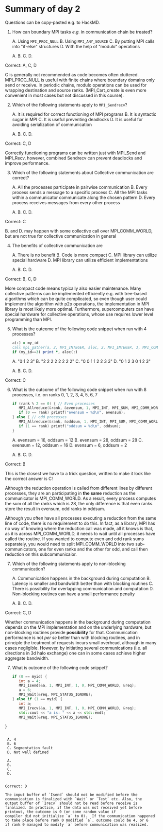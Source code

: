 <!-- Adapted partly from material by EPCC -->
<!-- https://github.com/EPCCed/archer2-MPI-2020-05-14 -->


# Summary of day 2

Questions can be copy-pasted e.g. to HackMD.


1. How can boundary MPI tasks *e.g.* in communication chain be treated?

   A. Using `MPI_PROC_NULL`
   B. Using `MPI_ANY_SOURCE`
   C. By putting MPI calls into "if-else" structures
   D. With the help of "modulo" operations

   A.
   B.
   C.
   D.

Correct: A, C, D

C is generally not recommended as code becomes often
cluttered. MPI_PROC_NULL is useful with finite chains where boundary
domains only send or receive. In periodic chains, modulo operations can
be used for wrapping destination and source ranks. (MPI_Cart_create is
even more convenient in most cases but not discussed in this course).

2. Which of the following statements apply to `MPI_Sendrecv`?

   A. It is required for correct functioning of MPI programs
   B. It is syntactic sugar in MPI
   C. It is useful preventing deadlocks
   D. It is useful for avoiding serialization of communication

   A.
   B.
   C.
   D.

Correct: C, D

Correctly functioning programs can be written just with MPI_Send and
MPI_Recv, however, combined Sendrecv can prevent deadlocks and improve
performance. 

3. Which of the following statements about Collective communication
   are correct?

   A. All the processes participate in pairwise communication
   B. Every process sends a message to a specific process
   C. All the MPI tasks within a communicator communicate along
      the chosen pattern
   D. Every process receives messages from every other process
  
   A.
   B.
   C.
   D.

Correct: C

B. and D. may happen with some collective call over MPI_COMM_WORLD,
but are not true for collective communication in general

4. The benefits of collective communication are

   A. There is no benefit
   B. Code is more compact
   C. MPI library can utilize special hardware
   D. MPI library can utilize efficient implementations
  
   A.
   B.
   C.
   D.

Correct: B, C, D

More compact code means typically also easier maintenance. Many
collective patterns can be implemented efficiently e.g. with
tree-based algorithms which can be quite complicated, so even though
user could implement the algorithm with p2p operations, the
implementation in MPI library is most likely more
optimal. Furthermore, supercomputers can have special hardware for
collective operations, whose use requires lower level programming than
MPI. 

5. What is the outcome of the following code snippet when run with 4 processes?
   ```fortran
   a(:) = my_id
   call mpi_gather(a, 2, MPI_INTEGER, aloc, 2, MPI_INTEGER, 3, MPI_COMM_WORLD, rc)
   if (my_id==3) print *, aloc(:)
   ```

   A. "0 1 2 3"
   B. "2 2 2 2 2 2 2 2"
   C. "0 0 1 1 2 2 3 3"
   D. "0 1 2 3 0 1 2 3"
  
   A.
   B.
   C.
   D.

Correct: C
  
6. What is the outcome of the following code snippet when run with 8
   processes, i.e. on ranks 0, 1, 2, 3, 4, 5, 6, 7
   ```c
   if (rank % 2 == 0) { // Even processes
      MPI_Allreduce(&rank, &evensum, 1, MPI_INT, MPI_SUM, MPI_COMM_WORLD);
      if (0 == rank) printf("evensum = %d\n", evensum);
   } else { // odd processes
      MPI_Allreduce(&rank, &oddsum, 1, MPI_INT, MPI_SUM, MPI_COMM_WORLD);
      if (1 == rank) printf("oddsum = %d\n", oddsum);
   }
   ```
   
   A. evensum = 16, oddsum = 12
   B. evensum = 28, oddsum = 28
   C. evensum = 12, oddsum = 16
   D. evensum = 6, oddsum = 2

   A.
   B.
   C.
   D.

Correct: B

This is the closest we have to a trick question, written to make it
look like the correct answer is C!

Although the reduction operation is called from different lines by
different processes, they are an participating in **the same**
reduction as the communicator is MPI_COMM_WORLD. 
As a result, every process computes the sum of all the ranks which is
28, the only difference is that even ranks store the result in
evensum, odd ranks in oddsum. 

Although you often have all processes executing a reduction from the
same line of code, there is no requirement to do this. In fact, as a
library, MPI has no way of knowing where the reduction call was made,
all it knows is that, as it is across MPI_COMM_WORLD, it needs to wait
until all processes have called the routine. If you wanted to compute even
and odd rank sums separately, you would need to split MPI_COMM_WORLD
into two sub-communicators, one for even ranks and the other for odd,
and call then reduction on this subcommunicaior.
	
  
7. Which of the following statements apply to non-blocking communication?
	
   A. Communication happens in the background during computation
   B. Latency is smaller and bandwidth better than with blocking
   routines
   C. There is possibility for overlapping communication and computation
   D. Non-blocking routines can have a small performance penalty
  
   A.
   B.
   C.
   D.

Correct: C, D

Whether communication happens in the background during computation
depends on the MPI implementation and on the underlying hardware, but
non-blocking routines provide **possibility** for that. Communication
performance is not *per se* better than with blocking routines, and in
principle the treatment of requests incurs small overhead, although in
many cases negligible. However, by initiating several communications
(i.e. all directions in 3d halo exchange) one can in some cases
achieve higher aggregate bandwidth.

7. What is outcome of the following code snippet?
   ```cpp
   if (0 == myid) {
      int a = 4;
	  MPI_Isend(&a, 1, MPI_INT, 1, 0, MPI_COMM_WORLD, &req);
	  a = 6;
	  MPI_Wait(&req, MPI_STATUS_IGNORE);
   } else if (1 == myid) {
      int a;
	  MPI_Irecv(&a, 1, MPI_INT, 1, 0, MPI_COMM_WORLD, &req);
	  std::cout << "a is: " << a << std::endl;
      MPI_Wait(&req, MPI_STATUS_IGNORE);
  }
  ```
  
   A. 4
   B. 6
   C. Segmentation fault
   D. Not well defined

   A.
   B.
   C.
   D.


Correct: D

  The input buffer of `Isend` should not be modified before the
  communication is finalized with `Wait` or `Test` etc. Also, the
  output buffer of `Irecv` should not be read before receive is
  finalized. In practice, if the data was not received yet before
  printout, the outcome is 0 (or some random value if 
  compiler did not initialize `a` to 0).  If the communication happened
  to take place before rank 0 modified `a`, outcome could be 4, or 6
  if rank 0 managed to modify `a` before communication was realized.

